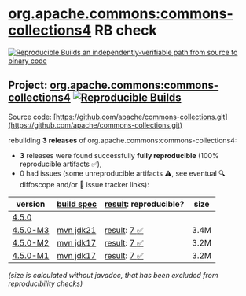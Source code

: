 [org.apache.commons:commons-collections4](https://central.sonatype.com/artifact/org.apache.commons/commons-collections4/versions) RB check
=======

[![Reproducible Builds](https://reproducible-builds.org/images/logos/rb.svg) an independently-verifiable path from source to binary code](https://reproducible-builds.org/)

## Project: [org.apache.commons:commons-collections4](https://central.sonatype.com/artifact/org.apache.commons/commons-collections4/versions) [![Reproducible Builds](https://img.shields.io/endpoint?url=https://raw.githubusercontent.com/jvm-repo-rebuild/reproducible-central/master/content/org/apache/commons/commons-collections4/badge.json)](https://github.com/jvm-repo-rebuild/reproducible-central/blob/master/content/org/apache/commons/commons-collections4/README.md)

Source code: [https://github.com/apache/commons-collections.git](https://github.com/apache/commons-collections.git)

rebuilding **3 releases** of org.apache.commons:commons-collections4:
- **3** releases were found successfully **fully reproducible** (100% reproducible artifacts :white_check_mark:),
- 0 had issues (some unreproducible artifacts :warning:, see eventual :mag: diffoscope and/or :memo: issue tracker links):

| version | [build spec](/BUILDSPEC.md) | [result](https://reproducible-builds.org/docs/jvm/): reproducible? | size |
| -- | --------- | ------ | -- |
| [4.5.0](https://central.sonatype.com/artifact/org.apache.commons/commons-collections4/4.5.0/pom) | | | |
| [4.5.0-M3](https://central.sonatype.com/artifact/org.apache.commons/commons-collections4/4.5.0-M3/pom) | [mvn jdk21](commons-collections4-4.5.0-M3.buildspec) | [result](commons-collections4-4.5.0-M3.buildinfo): [7 :white_check_mark: ](commons-collections4-4.5.0-M3.buildcompare) | 3.4M |
| [4.5.0-M2](https://central.sonatype.com/artifact/org.apache.commons/commons-collections4/4.5.0-M2/pom) | [mvn jdk17](commons-collections4-4.5.0-M2.buildspec) | [result](commons-collections4-4.5.0-M2.buildinfo): [7 :white_check_mark: ](commons-collections4-4.5.0-M2.buildcompare) | 3.2M |
| [4.5.0-M1](https://central.sonatype.com/artifact/org.apache.commons/commons-collections4/4.5.0-M1/pom) | [mvn jdk17](commons-collections4-4.5.0-M1.buildspec) | [result](commons-collections4-4.5.0-M1.buildinfo): [7 :white_check_mark: ](commons-collections4-4.5.0-M1.buildcompare) | 3.2M |

<i>(size is calculated without javadoc, that has been excluded from reproducibility checks)</i>
